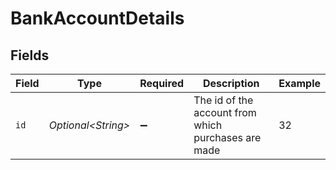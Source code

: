# BankAccountDetails


## Fields

| Field                                               | Type                                                | Required                                            | Description                                         | Example                                             |
| --------------------------------------------------- | --------------------------------------------------- | --------------------------------------------------- | --------------------------------------------------- | --------------------------------------------------- |
| `id`                                                | *Optional\<String>*                                 | :heavy_minus_sign:                                  | The id of the account from which purchases are made | 32                                                  |